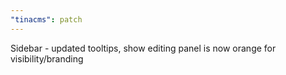 ```yaml
---
"tinacms": patch
---
```


Sidebar - updated tooltips, show editing panel is now orange for visibility/branding
